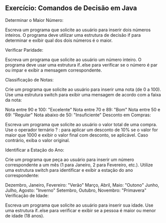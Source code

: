 ## Exercício: Comandos de Decisão em Java

Determinar o Maior Número:

Escreva um programa que solicite ao usuário para inserir dois números inteiros. O programa deve utilizar uma estrutura de decisão if para determinar e exibir qual dos dois números é o maior.

Verificar Paridade:

Escreva um programa que solicite ao usuário um número inteiro. O programa deve usar uma estrutura if..else para verificar se o número é par ou ímpar e exibir a mensagem correspondente.

Classificação de Notas:

Crie um programa que solicite ao usuário para inserir uma nota (de 0 a 100). Use uma estrutura switch para exibir uma mensagem de acordo com a faixa da nota:

Nota entre 90 e 100: "Excelente"
Nota entre 70 e 89: "Bom"
Nota entre 50 e 69: "Regular"
Nota abaixo de 50: "Insuficiente"
Desconto em Compras:

Escreva um programa que solicite ao usuário o valor total de uma compra. Use o operador ternário ? : para aplicar um desconto de 10% se o valor for maior que 1000 e exibir o valor final com desconto, se aplicável. Caso contrário, exiba o valor original.

Identificar a Estação do Ano:

Crie um programa que peça ao usuário para inserir um número correspondente a um mês (1 para Janeiro, 2 para Fevereiro, etc.). Utilize uma estrutura switch para identificar e exibir a estação do ano correspondente:

Dezembro, Janeiro, Fevereiro: "Verão"
Março, Abril, Maio: "Outono"
Junho, Julho, Agosto: "Inverno"
Setembro, Outubro, Novembro: "Primavera"
Verificação de Idade:

Escreva um programa que solicite ao usuário para inserir sua idade. Use uma estrutura if..else para verificar e exibir se a pessoa é maior ou menor de idade (18 anos).
